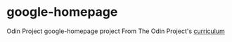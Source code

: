 # google-homepage
Odin Project google-homepage project
From The Odin Project's [curriculum](http://www.theodinproject.com/courses/web-development-101/lessons/html-css)